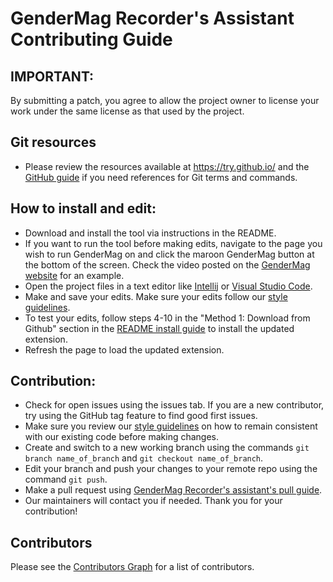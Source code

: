# GenderMag Recorder's Assistant Contributing Guide

## IMPORTANT:
By submitting a patch, you agree to allow the project owner to license your work under the same license as that used by the project.

## Git resources

* Please review the resources available at https://try.github.io/ and the [GitHub guide](https://github.com/git-guides/) if you need references for Git terms and commands. 

## How to install and edit:

 * Download and install the tool via instructions in the README.
 * If you want to run the tool before making edits, navigate to the page you wish to run GenderMag on and click the maroon GenderMag button at the bottom of the screen. Check the video posted on the [GenderMag website](http://gendermag.org) for an example.
 * Open the project files in a text editor like [Intellij](https://www.jetbrains.com/idea/download/) or [Visual Studio Code](https://code.visualstudio.com/Download).
 * Make and save your edits. Make sure your edits follow our [style guidelines](https://github.com/GenderMagProject/GenderMagRecordersAssistant/blob/master/style_guidelines.md).
 * To test your edits, follow steps 4-10 in the "Method 1: Download from Github" section in the [README install guide](https://github.com/GenderMagProject/GenderMagRecordersAssistant/blob/master/README.md) to install the updated extension. 
 * Refresh the page to load the updated extension. 

## Contribution:
  * Check for open issues using the issues tab. If you are a new contributor, try using the GitHub tag feature to find good first issues. 
  * Make sure you review our [style guidelines](https://github.com/GenderMagProject/GenderMagRecordersAssistant/blob/master/style_guidelines.md) on how to remain consistent with our existing code before making changes. 
  *	Create and switch to a new working branch using the commands `git branch name_of_branch` and `git checkout name_of_branch`.
  * Edit your branch and push your changes to your remote repo using the command `git push`. 
  *	Make a pull request using [GenderMag Recorder's assistant's pull guide](https://github.com/mendezc1/GenderMagRecordersAssistant/blob/master/Recorder's%20Assistant%20Testing_Pull%20Request%20Guide%20.pdf).
  * Our maintainers will contact you if needed. Thank you for your contribution!


## Contributors

Please see the
[Contributors Graph](https://github.com/mendezc1/GenderMagRecordersAssistant/graphs/contributors) for a list of contributors.

